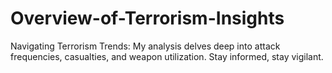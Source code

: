 # Overview-of-Terrorism-Insights
Navigating Terrorism Trends: My analysis delves deep into attack frequencies, casualties, and weapon utilization. Stay informed, stay vigilant.

